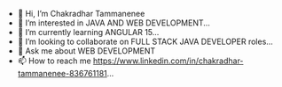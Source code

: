 - 👋 Hi, I’m Chakradhar Tammanenee
- 👀 I’m interested in JAVA AND WEB DEVELOPMENT...
- 🌱 I’m currently learning ANGULAR 15...
- 💞️ I’m looking to collaborate on FULL STACK JAVA DEVELOPER roles...
- 💬 Ask me about WEB DEVELOPMENT
- 📫 How to reach me https://www.linkedin.com/in/chakradhar-tammanenee-836761181...

<!---
ChakradharTammanenee/ChakradharTammanenee is a ✨ special ✨ repository because its `README.md` (this file) appears on your GitHub profile.
You can click the Preview link to take a look at your changes.
--->
